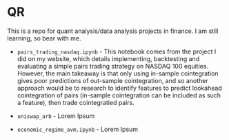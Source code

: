 # QR

This is a repo for quant analysis/data analysis projects in finance. I am still learning, so bear with me.

* `pairs_trading_nasdaq.ipynb` - This notebook comes from the project I did on my website, which details implementing, backtesting and evaluating a simple pairs trading strategy on NASDAQ 100 equities. However, the main takeaway is that only using in-sample cointegration gives poor predictions of out-sample cointegration, and so another approach would be to research to identify features to predict lookahead cointegration of pairs (in-sample cointegration can be included as such a feature), then trade cointegratied pairs.

* `uniswap_arb` - Lorem Ipsum

* `economic_regime_avm.ipynb` - Lorem Ipsum 